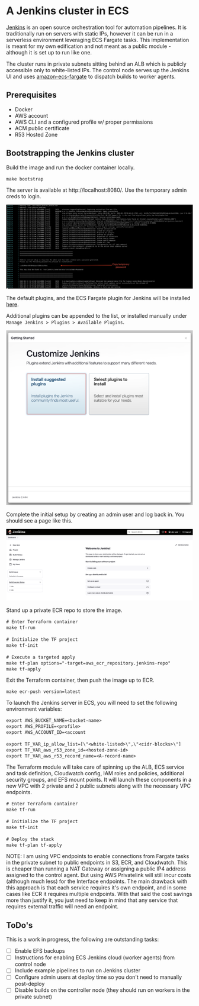 # A Jenkins cluster in ECS
[Jenkins](https://www.jenkins.io/doc/) is an open source orchestration tool for automation pipelines. It is traditionally run on servers with static IPs, however it can be run in a serverless environment leveraging ECS Fargate tasks. This implementation is meant for my own edification and not meant as a public module - although it is set up to run like one.

The cluster runs in private subnets sitting behind an ALB which is publicly accessible only to white-listed IPs. The control node serves up the Jenkins UI and uses [amazon-ecs-fargate](https://github.com/jenkinsci/amazon-ecs-plugin) to dispatch builds to worker agents.

## Prerequisites
 - Docker
 - AWS account
 - AWS CLI and a configured profile w/ proper permissions
 - ACM public certificate
 - R53 Hosted Zone

## Bootstrapping the Jenkins cluster

Build the image and run the docker container locally.

	make bootstrap

The server is available at http://localhost:8080/. Use the temporary admin creds to login.

![bootstrap-logs](/projects/jenkins/screenshots/bootstrap_logs.png?raw=true)

The default plugins, and the ECS Fargate plugin for Jenkins will be installed [here](/projects/jenkins/jenkins/jenkins/plugins.yml).

Additional plugins can be appended to the list, or installed manually under `Manage Jenkins > Plugins > Available Plugins`.

![initial-plugins](/projects/jenkins/screenshots/initial_plugins.png?raw=true)

Complete the initial setup by creating an admin user and log back in. You should see a page like this.

![welcome-to-jenkins](/projects/jenkins/screenshots/welcome_to_jenkins.png?raw=true)

Stand up a private ECR repo to store the image.

	# Enter Terraform container
	make tf-run

	# Initialize the TF project
	make tf-init

	# Execute a targeted apply
	make tf-plan options="-target=aws_ecr_repository.jenkins-repo"
	make tf-apply

Exit the Terraform container, then push the image up to ECR.

	make ecr-push version=latest

To launch the Jenkins server in ECS, you will need to set the following environment variables:

	export AWS_BUCKET_NAME=<bucket-name>
	export AWS_PROFILE=<profile>
	export AWS_ACCOUNT_ID=<account

	export TF_VAR_ip_allow_list=[\"<white-listed>\",\"<cidr-blocks>\"]
	export TF_VAR_aws_r53_zone_id=<hosted-zone-id>
	export TF_VAR_aws_r53_record_name=<A-record-name>


The Terraform module will take care of spinning up the ALB, ECS service and task definition, Cloudwatch config, IAM roles and policies, additional security groups, and EFS mount points. It will launch these components in a new VPC with 2 private and 2 public subnets along with the necessary VPC endpoints.

	# Enter Terraform container
	make tf-run

	# Initialize the TF project
	make tf-init

	# Deploy the stack
	make tf-plan tf-apply

NOTE: I am using VPC endpoints to enable connections from Fargate tasks in the private subnet to public endpoints in S3, ECR, and Cloudwatch. This is cheaper than running a NAT Gateway or assigning a public IP4 address assigned to the control agent. But using AWS Privatelink will still incur costs (although much less) for the Interface endpoints. The main drawback with this approach is that each service requires it's own endpoint, and in some cases like ECR it requires multiple endpoints. With that said the cost savings more than justify it, you just need to keep in mind that any service that requires external traffic will need an endpoint.

## ToDo's
This is a work in progress, the following are outstanding tasks:
  - [ ] Enable EFS backups
  - [ ] Instructions for enabling ECS Jenkins cloud (worker agents) from control node
  - [ ] Include example pipelines to run on Jenkins cluster
  - [ ] Configure admin users at deploy time so you don't need to manually post-deploy
  - [ ] Disable builds on the controller node (they should run on workers in the private subnet)